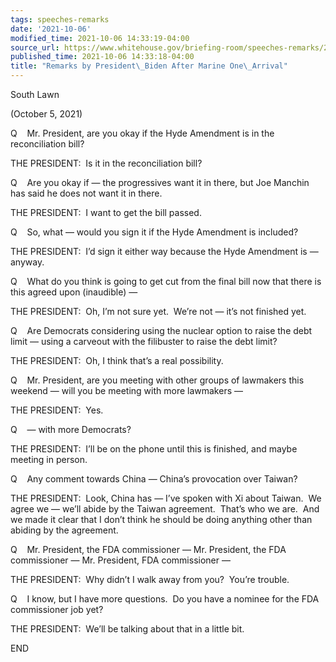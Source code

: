 ```yaml
---
tags: speeches-remarks
date: '2021-10-06'
modified_time: 2021-10-06 14:33:19-04:00
source_url: https://www.whitehouse.gov/briefing-room/speeches-remarks/2021/10/06/remarks-by-president-biden-after-marine-one-arrival-6/
published_time: 2021-10-06 14:33:18-04:00
title: "Remarks by President\_Biden After Marine One\_Arrival"
---
```

 
South Lawn

(October 5, 2021)

Q    Mr. President, are you okay if the Hyde Amendment is in the
reconciliation bill?

THE PRESIDENT:  Is it in the reconciliation bill?

Q    Are you okay if — the progressives want it in there, but Joe
Manchin has said he does not want it in there.

THE PRESIDENT:  I want to get the bill passed.

Q    So, what — would you sign it if the Hyde Amendment is included?

THE PRESIDENT:  I’d sign it either way because the Hyde Amendment is —
anyway.

Q    What do you think is going to get cut from the final bill now that
there is this agreed upon (inaudible) —

THE PRESIDENT:  Oh, I’m not sure yet.  We’re not — it’s not finished
yet.

Q    Are Democrats considering using the nuclear option to raise the
debt limit — using a carveout with the filibuster to raise the debt
limit? 

THE PRESIDENT:  Oh, I think that’s a real possibility. 

Q    Mr. President, are you meeting with other groups of lawmakers this
weekend — will you be meeting with more lawmakers —

THE PRESIDENT:  Yes.

Q    — with more Democrats? 

THE PRESIDENT:  I’ll be on the phone until this is finished, and maybe
meeting in person. 

Q    Any comment towards China — China’s provocation over Taiwan?

THE PRESIDENT:  Look, China has — I’ve spoken with Xi about Taiwan.  We
agree we — we’ll abide by the Taiwan agreement.  That’s who we are.  And
we made it clear that I don’t think he should be doing anything other
than abiding by the agreement. 

Q    Mr. President, the FDA commissioner — Mr. President, the FDA
commissioner — Mr. President, FDA commissioner —

THE PRESIDENT:  Why didn’t I walk away from you?  You’re trouble.

Q    I know, but I have more questions.  Do you have a nominee for the
FDA commissioner job yet? 

THE PRESIDENT:  We’ll be talking about that in a little bit. 

END
